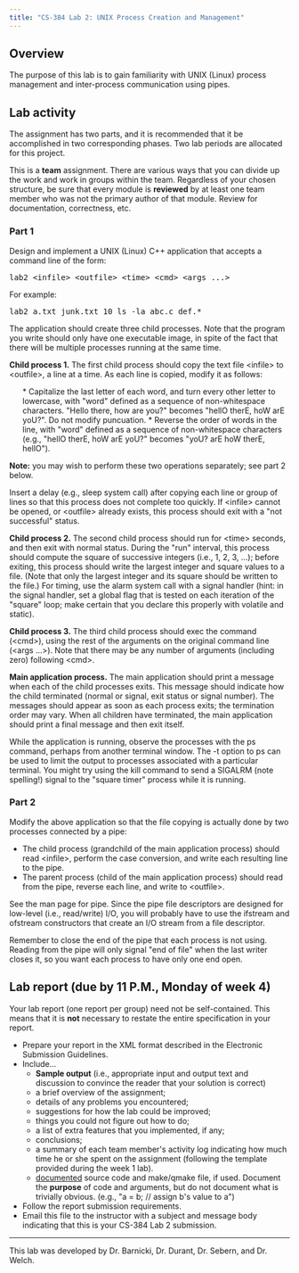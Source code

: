 ```yaml
---
title: "CS-384 Lab 2: UNIX Process Creation and Management"
---
```


## Overview

The purpose of this lab is to gain familiarity with UNIX (Linux) process management and inter-process communication using pipes.

## Lab activity

The assignment has two parts, and it is recommended that it be accomplished in two corresponding phases. Two lab periods are allocated for this project.

This is a __team__ assignment. There are various ways that you can divide up 
the work and work in groups within the team.  Regardless of your chosen structure, be sure 
that every module is __reviewed__ by at least one team member who was not the 
primary author of that module.  Review for documentation, correctness, etc.

### Part 1

Design and implement a UNIX (Linux) C++ application that accepts a command line of the form:

<pre>lab2 &lt;infile&gt; &lt;outfile&gt; &lt;time&gt; &lt;cmd&gt; &lt;args ...&gt;</pre>

For example:

<pre>lab2 a.txt junk.txt 10 ls -la abc.c def.*</pre>

The application should create three child processes. Note that the program you write should only have one executable image, in spite of the fact that there will be 
multiple processes running at the same time.

__Child process 1.__ The first child process should copy the text file &lt;infile&gt; to &lt;outfile&gt;, a line at a time. As each line is copied, 
modify it as follows:

<ul>
* Capitalize the last letter of each word, and turn every other letter to lowercase, with "word" defined as a sequence of non-whitespace characters.  "Hello 
there, how are you?" becomes "hellO therE, hoW arE yoU?".  Do not modify puncuation.
* Reverse the order of words in the line, with "word" defined as a sequence of non-whitespace characters
      (e.g., "hellO therE, hoW arE yoU?" becomes "yoU? arE hoW therE, hellO").
</ul>

__Note:__ you may wish to perform these two operations separately; see part 2 below.

Insert a delay (e.g., sleep system call) after copying each line or group of lines so that this process does not complete too quickly. If &lt;infile&gt; cannot be 
opened, or &lt;outfile&gt; already exists, this process should exit with a "not successful" status.

__Child process 2.__ The second child process should run for &lt;time&gt; seconds, and then exit with normal status. During the "run" interval, this 
process should compute the 
square of successive integers (i.e., 1, 2, 3, ...); before exiting, this process should write the largest integer and square values to a file. (Note that only the 
largest integer and its square should be written to the file.) For timing, use the alarm system call with a signal handler (hint: in the signal handler, set a global 
flag that is tested on each iteration of the "square" loop; make certain that you declare this properly with volatile and static).

__Child process 3.__ The third child process should exec the command (&lt;cmd&gt;), using the rest of the arguments on the original command line 
(&lt;args ...&gt;). Note that there may 
be any number of arguments (including zero) following &lt;cmd&gt;.

__Main application process.__ The main application should print a message when each of the child processes exits. This message should indicate how the 
child terminated 
(normal or signal, exit status or signal number). The messages should appear as soon as each process exits; the termination order may vary. When all children have 
terminated, the main application should print a final message and then exit itself.

While the application is running, observe the processes with the ps command, perhaps from another terminal window. The -t option to ps can be used to limit the output 
to processes associated with a particular terminal. You might try using the kill command to send a SIGALRM (note spelling!) signal to the "square timer" process while it is 
running.

### Part 2

Modify the above application so that the file copying is actually done by two processes connected by a pipe:

* The child process (grandchild of the main application process) should read &lt;infile&gt;, perform the case conversion, and write each resulting line to the pipe.
* The parent process (child of the main application process) should read from the pipe, reverse each line, and write to &lt;outfile&gt;.

See the man page for pipe. Since the pipe file descriptors are designed for low-level (i.e., read/write) I/O, you will probably have to use the ifstream and ofstream 
constructors that create an I/O stream from a file descriptor.

Remember to close the end of the pipe that each process is not using. Reading from the pipe will only signal "end of file" when the last writer closes it, so you want 
each process to have only one end open.

## Lab report (due by 11 P.M., Monday of week 4)
      
Your lab report (one report per group) need not be self-contained. This means that it is 
__not__ necessary to restate the entire specification in your report.

* Prepare your report in the XML format described in the
    Electronic Submission Guidelines.
* Include...
  * __Sample output__ (i.e., appropriate input and output text and discussion to convince the reader that your solution is correct)
  * a brief overview of the assignment;
  * details of any problems you encountered;
  * suggestions for how the lab could be improved;
  * things you could not figure out how to do;
  * a list of extra features that you implemented, if any;
  * conclusions;
  * a summary of each team member's activity log indicating how much time he or she spent
      on the assignment (following the template provided during the week 1 lab).
  * <a href="../docstand.shtml">documented</A> source code and make/qmake file, if 
      used.  Document the __purpose__ of code and arguments, but do not 
      document what is trivially obvious.  (e.g., "a = b; // assign b's value to a")
* Follow the report submission requirements.
* Email this file to the instructor with a subject and message
    body indicating that this is your CS-384 Lab 2 submission.
          
<hr>      
      
This lab was developed by Dr. Barnicki, Dr. Durant, Dr. Sebern, and Dr. Welch.
